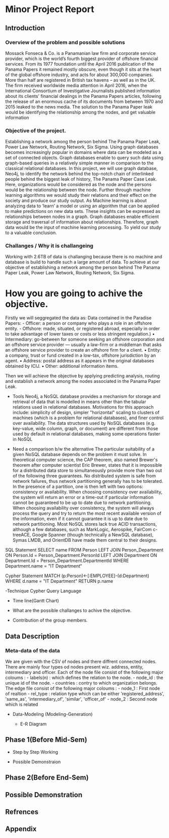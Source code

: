 # Minor Project Report

## Introduction

### Overview of the problem and possible solutions

Mossack Fonseca & Co. is a Panamanian law firm and corporate service provider, which is the world’s fourth biggest provider of offshore financial services. From its 1977 foundation until the April 2016 publication of the Panama Papers it remained mostly obscure, even though it sits at the heart of the global offshore industry, and acts for about 300,000 companies. More than half are registered in British tax havens – as well as in the UK. The firm received worldwide media attention in April 2016, when the International Consortium of Investigative Journalists published information about its clients' financial dealings in the Panama Papers articles, following the release of an enormous cache of its documents from between 1970 and 2015 leaked to the news media.
The solution to the Panama Paper leak would be identifying the relationship among the nodes, and get valuable information 

### Objective of the project.
Establishing a network among the person behind The Panama Paper Leak, Power Law Network, Routing Network, Six Sigma.
Using graph databases becomes increasingly popular in domains where data can be modeled as a set of connected objects. Graph databases enable to query such data using graph-based queries in a relatively simple manner in comparison to the classical relational databases. In this project, we will use graph database, Neo4j, to identify the network behind the top-notch chain of interlinked people behind the biggest leak of history, The Panama Paper Case Leak.
Here, organizations would be considered as the node and the persons would be the relationship between the node. Further through machine learning algorithms we would study their relations and their effect on the society and produce our study output. As Machine learning is about analyzing data to ‘learn’ a model or using an algorithm that can be applied to make predictions on new data sets.  These insights can be expressed as relationships between nodes in a graph. Graph databases enable efficient storage and traversal of information about relationships. Therefore, graph data would be the input of machine learning processing. To yield our study to a valuable conclusion.

### Challanges / Why it is challangeing

Working with 2.6TB of data is challanging because there is no machine and
database is build to handle such a large amount of data.
To achieve at our objective of establishing a network among the person behind The Panama Paper Leak, Power Law Network, Routing Network, Six Sigma.

# How you are going to achive the objective.

Firstly we will seggregated the data as:
Data contained in the Paradise Papers:
	- Officer: a person or company who plays a role in an offshore entity.
	- Offshore: made, situated, or registered abroad, especially in order to take advantage of lower taxes or costs or less stringent regulation.)
•	Intermediary: go-between for someone seeking an offshore corporation and an offshore service provider — usually a law-firm or a middleman that asks an offshore service provider to create an offshore firm for a client.
•	Entity: a company, trust or fund created in a low-tax, offshore jurisdiction by an agent.
•	Address: postal address as it appears in the original databases obtained by ICIJ.
•	Other: additional information items.

Then we will achieve the objective by applying predicting analysis, routing and establish a network among the nodes associated in the Panama Paper Leak.

- Tools
Neo4j, a NoSQL database provides a mechanism for storage and retrieval of data that is modelled in means other than the tabular relations used in relational databases. Motivations for this approach include: simplicity of design, simpler "horizontal" scaling to clusters of machines (which is a problem for relational databases), and finer control over availability. The data structures used by NoSQL databases (e.g. key-value, wide column, graph, or document) are different from those used by default in relational databases, making some operations faster in NoSQL	
	
- Need a comparison b/w the alternative 
The particular suitability of a given NoSQL database depends on the problem it must solve.     In theoretical computer science, the CAP theorem, also named Brewer's theorem after computer scientist Eric Brewer, states that it is impossible for a distributed data store to simultaneously provide more than two out of the following three guarantees.  No distributed system is safe from network failures, thus network partitioning generally has to be tolerated. In the presence of a partition, one is then left with two options: consistency or availability. When choosing consistency over availability, the system will return an error or a time-out if particular information cannot be guaranteed to be up to date due to network partitioning. When choosing availability over consistency, the system will always process the query and try to return the most recent available version of the information, even if it cannot guarantee it is up to date due to network partitioning.
Most NoSQL stores lack true ACID transactions, although a few databases, such as MarkLogic, Aerospike, FairCom c-treeACE, Google Spanner (though technically a NewSQL database), Symas LMDB, and OrientDB have made them central to their designs.

SQL Statement
SELECT name FROM Person LEFT JOIN Person_Department ON Person.Id = Person_Department.PersonId LEFT JOIN Department ON Department.Id = Person_Department.DepartmentId WHERE Department.name = "IT Department“

Cypher Statement
MATCH (p:Person)<-[:EMPLOYEE]-(d:Department) WHERE d.name = "IT Department" RETURN p.name

-Technique
Cypher Query Language

- Time line(Gantt Chart)

- What are the possible challanges to achive the objective.

- Contribution of the group members.

## Data Description

### Meta-data of the data
We are given with the CSV of nodes and there diffrent connected nodes. There are mainly four types od nodes present wiz. address, entity, intermediary and officer.
Each of the node file consist of the following major coloums :
	- labels(n) 		: 	which defines the relation to the node.
	- node_id		: 	the unique id of the node.
	- countries		: 	contry to which organization belongs.
The edge file consist of the following major coloums :
	- node_1		:	First node of realtion
	- rel_type		: 	relation type which can be either 'registered_address', 'same_as', 'intermediary_of', 'similar', 'officer_of'
	- node_2		:	Second node which is related
- Data-Modeling (Modeling-Generation)

	- E-R Diagram

## Phase 1(Before Mid-Sem)

- Step by Step Working

- Possible Demonstraion

## Phase 2(Before End-Sem)
## Possible Demonstration
## Refrences
## Appendix
